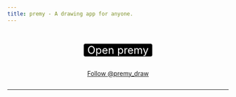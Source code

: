 ```yaml
---
title: premy - A drawing app for anyone.
---
```


<script type="module">
  import "https://cdn.jsdelivr.net/npm/premy@10.0.1";
</script>

<style>
  .intro {
    transform: unset;
  }

  .navbar-fixed-bottom, .navbar-fixed-top {
    position: absolute;
  }

  #action-container {
    display: flex;
    align-items: center;
    flex-direction: column;
    gap: 16px;
  }

  #open-button {
    all: unset;
    background: #000000;
    border-radius: 4px;
    color: #ffffff;
    cursor: pointer;
    font-size: x-large;
    padding: 0 8px;
  }
  #open-button:focus {
    outline: 2px solid #000000;
  }
  #open-button:hover {
    background: #0a0a0a;
  }

  #examples-container {
    display: flex;
    justify-content: center;
    flex-wrap: wrap;
    gap: 8px;
  }
</style>

&nbsp;

<div id="action-container">
  <button id="open-button">Open premy</button>

<a href="https://twitter.com/premy_draw?ref_src=twsrc%5Etfw" class="twitter-follow-button" data-show-count="false">Follow @premy_draw</a>

</div>

<div id="examples-container"></div>

---

<premy-dialog id="dialog"></premy-dialog>

<script async src="https://platform.twitter.com/widgets.js" charset="utf-8"></script>

<script type="module">
  if ("serviceWorker" in navigator) {
    await navigator.serviceWorker.register("./serviceWorker.js");
  }
</script>

<script type="module">
  const dialog = document.querySelector("#dialog");
  const openButton = document.querySelector("#open-button");
  dialog.addEventListener("premyClose", () => {
    dialog.removeAttribute("open");
  });

  const premyDBOpenRequest = indexedDB.open("premy", 2);

  premyDBOpenRequest.onsuccess = () => {
    const premyDB = premyDBOpenRequest.result;

    openButton.addEventListener("click", async () => {
      const transaction = premyDB.transaction(["history"], "readonly");
      const historyStore = transaction.objectStore("history");
      const historyGetAllRequest = historyStore.getAll();
      await new Promise((resolve, reject) => {
        historyGetAllRequest.onsuccess = resolve;
        historyGetAllRequest.onerror = reject;
      });
      const history = historyGetAllRequest.result;
      dialog.setHistory(history);
      dialog.setAttribute("open", "");
    });

    dialog.addEventListener("premyHistoryChange", async (event) => {
      const { historyMaxLength, pushed } = event.detail;

      const transaction = premyDB.transaction(["history"], "readwrite");
      const historyStore = transaction.objectStore("history");
      for (const dataURL of pushed) {
        historyStore.add(dataURL);
      }

      const historyGetAllKeysRequest = historyStore.getAllKeys();
      await new Promise((resolve, reject) => {
        historyGetAllKeysRequest.onsuccess = resolve;
        historyGetAllKeysRequest.onerror = reject;
      });
      const historyKeys = historyGetAllKeysRequest.result;
      const removedHistoryKeys = historyKeys.slice(
        0,
        Math.max(historyKeys.length - historyMaxLength, 0)
      );
      for (const historyKey of removedHistoryKeys) {
        historyStore.delete(historyKey);
      }
    });
  };

  premyDBOpenRequest.onerror = () => {
    openButton.addEventListener("click", () => {
      dialog.setAttribute("open", "");
    });
  };

  premyDBOpenRequest.onupgradeneeded = async (event) => {
    const premyDB = premyDBOpenRequest.result;
    const transaction = premyDBOpenRequest.transaction;
    let version = event.oldVersion;

    if (version === 0) {
      const etcStore = premyDB.createObjectStore("etc");
      const image = localStorage.getItem("premy-image");
      if (image) {
        etcStore.put([image], "history");
      }
      localStorage.removeItem("premy-image");
      version++;
    }

    if (version === 1) {
      const etcStore = transaction.objectStore("etc");
      const historyGetRequest = etcStore.get("history");
      await new Promise((resolve, reject) => {
        historyGetRequest.onsuccess = resolve;
        historyGetRequest.onerror = reject;
      });
      const history = historyGetRequest.result ?? [];

      const historyStore = premyDB.createObjectStore("history", {
        autoIncrement: true,
      });
      for (const dataURL of history) {
        historyStore.add(dataURL);
      }

      premyDB.deleteObjectStore("etc");
      version++;
    }
  };
</script>

<script type="module">
  const examplesResponse = await fetch("./examples.json");
  if (!examplesResponse.ok) {
    throw new Error("Failed to fetch examples.json");
  }
  const examples = await examplesResponse.json();

  const links =
    [...examples.relatedPages.links1hop]
    .sort(() => Math.random() - 0.5);
  const examplesContainerElement = document.querySelector("#examples-container");

  for (const { title, image } of links) {
    const linkElement = document.createElement("a");
    linkElement.href = `https://scrapbox.io/hata6502/${encodeURIComponent(title)}`;
    linkElement.target = "_blank";

    const imageElement = document.createElement("img");
    imageElement.alt = title;
    imageElement.src = image;
    imageElement.loading = "lazy";
    imageElement.style.width = "224px";
    imageElement.style.borderBottom = "1px solid #337ab7";

    linkElement.append(imageElement);
    examplesContainerElement.append(linkElement);
  }
</script>
